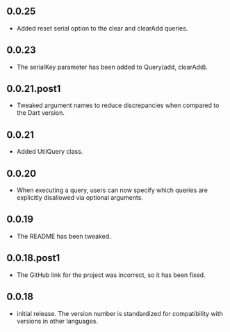 ## 0.0.25

* Added reset serial option to the clear and clearAdd queries.

## 0.0.23

* The serialKey parameter has been added to Query(add, clearAdd).

## 0.0.21.post1

* Tweaked argument names to reduce discrepancies when compared to the Dart version.

## 0.0.21

* Added UtilQuery class.

## 0.0.20

* When executing a query, users can now specify which queries are explicitly disallowed via optional arguments.

## 0.0.19

* The README has been tweaked.

## 0.0.18.post1

* The GitHub link for the project was incorrect, so it has been fixed.

## 0.0.18

* initial release. The version number is standardized for compatibility with versions in other languages.
